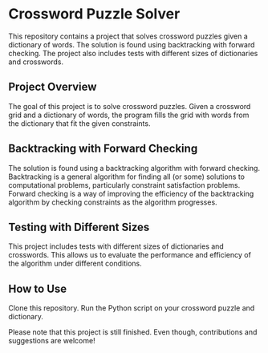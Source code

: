# Crossword Puzzle Solver
This repository contains a project that solves crossword puzzles given a dictionary of words. The solution is found using backtracking with forward checking. The project also includes tests with different sizes of dictionaries and crosswords.

## Project Overview
The goal of this project is to solve crossword puzzles. Given a crossword grid and a dictionary of words, the program fills the grid with words from the dictionary that fit the given constraints.

## Backtracking with Forward Checking
The solution is found using a backtracking algorithm with forward checking. Backtracking is a general algorithm for finding all (or some) solutions to computational problems, particularly constraint satisfaction problems. Forward checking is a way of improving the efficiency of the backtracking algorithm by checking constraints as the algorithm progresses.

## Testing with Different Sizes
This project includes tests with different sizes of dictionaries and crosswords. This allows us to evaluate the performance and efficiency of the algorithm under different conditions.

## How to Use
Clone this repository.
Run the Python script on your crossword puzzle and dictionary.

Please note that this project is still finished. Even though, contributions and suggestions are welcome!
